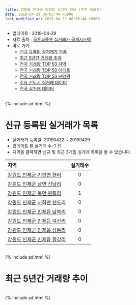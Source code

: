 ```yaml
---
title: 강원도 인제군 아파트 실거래 정보 (주간 레포트)
date: 2019-04-29 06:05:44 +0900
last_modified_at: 2019-04-29 06:05:44 +0900
---
```


* 업데이트 : 2019-04-29
* 자료 출처 : [국토교통부 실거래가 공개시스템](http://rt.molit.go.kr)
* 바로 가기
    * [신규 등록된 실거래가 목록](#신규-등록된-실거래가-목록)
    * [최근 5년간 거래량 추이](#최근-5년간-거래량-추이)
    * [전국 거래량 TOP 50 지역](https://inasie.github.io/apt-trade-info/최근-3개월-전국에서-가장-거래가-많이-발생한-지역)
    * [전국 거래량 TOP 50 아파트](https://inasie.github.io/apt-trade-info/최근-3개월-전국에서-가장-거래가-많이-발생한-아파트)
    * [전국 거래량 TOP 50 분양권](https://inasie.github.io/apt-trade-info/최근-3개월-전국에서-가장-거래가-많이-발생한-분양권)
    * [주요 신도시 실거래 데이터](https://inasie.github.io/apt-trade-info/주요-신도시)
    * [전국 실거래 데이터](https://inasie.github.io/apt-trade-info/전국)

<br>
{% include ad.html %}
<br>

# 신규 등록된 실거래가 목록
* 실거래가 등록일: 20190422 ~ 20190429
* 업데이트 된 실거래 수: 1 건
* 지역을 클릭하면 신규 및 최근 3개월 실거래 목록을 볼 수 있습니다.


|지역|실거래수|
|:---|:---:|
|[강원도 인제군 기린면 현리](https://inasie.github.io/apt-trade-info/강원도-인제군-기린면-현리)|0|
|[강원도 인제군 남면 신남리](https://inasie.github.io/apt-trade-info/강원도-인제군-남면-신남리)|0|
|[강원도 인제군 북면 원통리](https://inasie.github.io/apt-trade-info/강원도-인제군-북면-원통리)|1|
|[강원도 인제군 서화면 천도리](https://inasie.github.io/apt-trade-info/강원도-인제군-서화면-천도리)|0|
|[강원도 인제군 인제읍 남북리](https://inasie.github.io/apt-trade-info/강원도-인제군-인제읍-남북리)|0|
|[강원도 인제군 인제읍 덕산리](https://inasie.github.io/apt-trade-info/강원도-인제군-인제읍-덕산리)|0|
|[강원도 인제군 인제읍 상동리](https://inasie.github.io/apt-trade-info/강원도-인제군-인제읍-상동리)|0|
|[강원도 인제군 인제읍 합강리](https://inasie.github.io/apt-trade-info/강원도-인제군-인제읍-합강리)|0|


<br>
{% include ad.html %}
<br>

# 최근 5년간 거래량 추이


<div style="width:100%;">
    <canvas id="deal_progress" height="200"></canvas>
</div>

<script>
new Chart(document.getElementById("deal_progress"), {
    type: 'line',
    data: {
        labels: ['201404','201405','201406','201407','201408','201409','201410','201411','201412','201501','201502','201503','201504','201505','201506','201507','201508','201509','201510','201511','201512','201601','201602','201603','201604','201605','201606','201607','201608','201609','201610','201611','201612','201701','201702','201703','201704','201705','201706','201707','201708','201709','201710','201711','201712','201801','201802','201803','201804','201805','201806','201807','201808','201809','201810','201811','201812','201901','201902','201903','201904'],
        datasets: [{
            label: '매매',
            pointRadius: 1,
            data: [4, 3, 5, 6, 6, 11, 8, 5, 3, 10, 9, 9, 4, 10, 3, 10, 5, 4, 13, 5, 2, 5, 3, 9, 5, 8, 14, 8, 7, 2, 13, 5, 7, 5, 10, 6, 2, 3, 9, 8, 1, 6, 2, 4, 3, 15, 11, 7, 9, 10, 7, 22, 10, 2, 11, 11, 8, 4, 0, 15, 8],
            borderColor: "rgba(255, 201, 14, 1)",
            backgroundColor: "rgba(255, 201, 14, 0.5)",
            fill: false,
            lineTension: 0
        },{
            label: '전월세',
            pointRadius: 1,
            data: [7, 9, 7, 3, 3, 5, 6, 3, 3, 3, 9, 4, 4, 5, 3, 2, 5, 5, 4, 4, 2, 1, 4, 2, 2, 1, 0, 3, 5, 5, 3, 2, 4, 4, 1, 2, 6, 5, 6, 6, 4, 1, 3, 3, 2, 3, 8, 4, 6, 10, 3, 5, 2, 0, 3, 0, 2, 8, 3, 4, 1],
            borderColor: "rgba(0, 141, 185, 1)",
            backgroundColor: "rgba(0, 141, 185, 0.5)",
            fill: false,
            lineTension: 0
        }
        ]
    },
    options: {
        responsive: true,
        title: {
            display: false
        },
        tooltips: {
            mode: 'index',
            intersect: false
        },
        hover: {
            mode: 'nearest',
            intersect: true
        },
        scales: {
            xAxes: [{
                display: true,
                scaleLabel: {
                    display: true,
                    labelString: '년/월'
                }
            }],
            yAxes: [{
                display: true,
                ticks: {
                    suggestedMin: 0,
                },
                scaleLabel: {
                    display: true,
                    labelString: '실거래 수'
                }
            }]
        }
    }
});

</script>


<br>
{% include ad.html %}
<br>

